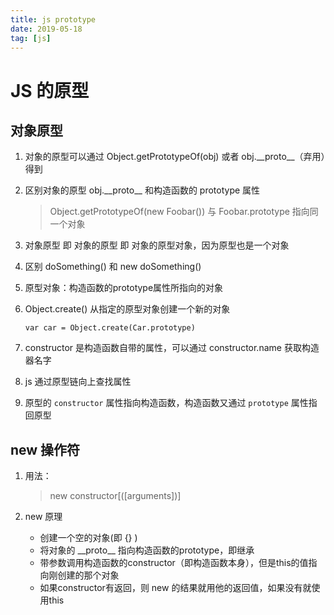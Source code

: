 ```yaml
---
title: js prototype
date: 2019-05-18
tag: [js]
---
```


# JS 的原型

## 对象原型

1. 对象的原型可以通过 Object.getPrototypeOf(obj) 或者 obj.\__proto\_\_（弃用）得到

2. 区别对象的原型 obj.\_\_proto\_\_ 和构造函数的 prototype 属性

   > Object.getPrototypeOf(new Foobar()) 与 Foobar.prototype 指向同一个对象

3. 对象原型 即 对象的原型 即 对象的原型对象，因为原型也是一个对象

4. 区别 doSomething() 和 new doSomething()

5. 原型对象：构造函数的prototype属性所指向的对象

6. Object.create() 从指定的原型对象创建一个新的对象

   ```
   var car = Object.create(Car.prototype)
   ```

7. constructor 是构造函数自带的属性，可以通过 constructor.name 获取构造器名字

8. js 通过原型链向上查找属性

9. 原型的 `constructor` 属性指向构造函数，构造函数又通过 `prototype` 属性指回原型

## new 操作符

1. 用法：

   > new constructor[([arguments])]

2. new 原理

   - 创建一个空的对象(即 {} )
   - 将对象的 \_\_proto\_\_ 指向构造函数的prototype，即继承
   - 带参数调用构造函数的constructor（即构造函数本身），但是this的值指向刚创建的那个对象
   - 如果constructor有返回，则 new 的结果就用他的返回值，如果没有就使用this

   



